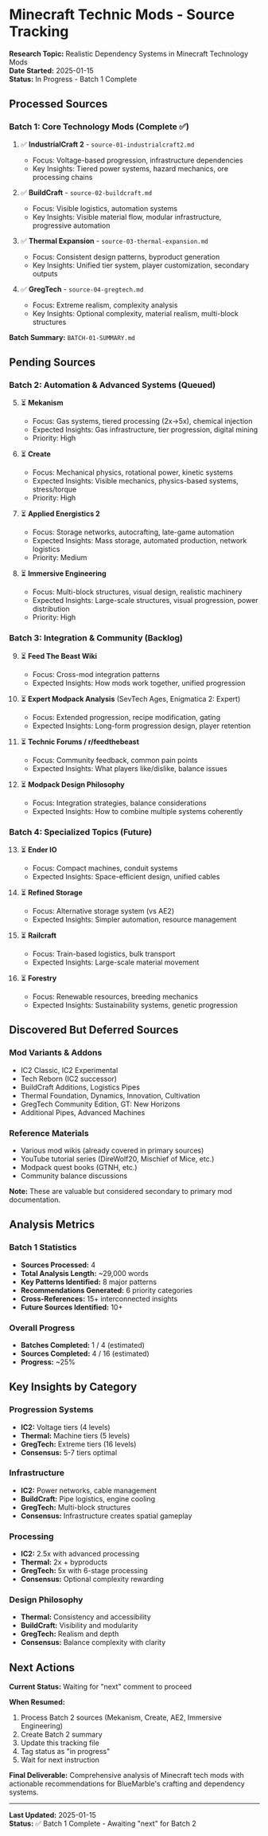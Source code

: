 # Minecraft Technic Mods - Source Tracking

**Research Topic:** Realistic Dependency Systems in Minecraft Technology Mods  
**Date Started:** 2025-01-15  
**Status:** In Progress - Batch 1 Complete

## Processed Sources

### Batch 1: Core Technology Mods (Complete ✅)

1. ✅ **IndustrialCraft 2** - `source-01-industrialcraft2.md`
   - Focus: Voltage-based progression, infrastructure dependencies
   - Key Insights: Tiered power systems, hazard mechanics, ore processing chains

2. ✅ **BuildCraft** - `source-02-buildcraft.md`
   - Focus: Visible logistics, automation systems
   - Key Insights: Visible material flow, modular infrastructure, progressive automation

3. ✅ **Thermal Expansion** - `source-03-thermal-expansion.md`
   - Focus: Consistent design patterns, byproduct generation
   - Key Insights: Unified tier system, player customization, secondary outputs

4. ✅ **GregTech** - `source-04-gregtech.md`
   - Focus: Extreme realism, complexity analysis
   - Key Insights: Optional complexity, material realism, multi-block structures

**Batch Summary:** `BATCH-01-SUMMARY.md`

## Pending Sources

### Batch 2: Automation & Advanced Systems (Queued)

5. ⏳ **Mekanism**
   - Focus: Gas systems, tiered processing (2x→5x), chemical injection
   - Expected Insights: Gas infrastructure, tier progression, digital mining
   - Priority: High

6. ⏳ **Create**
   - Focus: Mechanical physics, rotational power, kinetic systems
   - Expected Insights: Visible mechanics, physics-based systems, stress/torque
   - Priority: High

7. ⏳ **Applied Energistics 2**
   - Focus: Storage networks, autocrafting, late-game automation
   - Expected Insights: Mass storage, automated production, network logistics
   - Priority: Medium

8. ⏳ **Immersive Engineering**
   - Focus: Multi-block structures, visual design, realistic machinery
   - Expected Insights: Large-scale structures, visual progression, power distribution
   - Priority: High

### Batch 3: Integration & Community (Backlog)

9. ⏳ **Feed The Beast Wiki**
   - Focus: Cross-mod integration patterns
   - Expected Insights: How mods work together, unified progression

10. ⏳ **Expert Modpack Analysis** (SevTech Ages, Enigmatica 2: Expert)
    - Focus: Extended progression, recipe modification, gating
    - Expected Insights: Long-form progression design, player retention

11. ⏳ **Technic Forums / r/feedthebeast**
    - Focus: Community feedback, common pain points
    - Expected Insights: What players like/dislike, balance issues

12. ⏳ **Modpack Design Philosophy**
    - Focus: Integration strategies, balance considerations
    - Expected Insights: How to combine multiple systems coherently

### Batch 4: Specialized Topics (Future)

13. ⏳ **Ender IO**
    - Focus: Compact machines, conduit systems
    - Expected Insights: Space-efficient design, unified cables

14. ⏳ **Refined Storage**
    - Focus: Alternative storage system (vs AE2)
    - Expected Insights: Simpler automation, resource management

15. ⏳ **Railcraft**
    - Focus: Train-based logistics, bulk transport
    - Expected Insights: Large-scale material movement

16. ⏳ **Forestry**
    - Focus: Renewable resources, breeding mechanics
    - Expected Insights: Sustainability systems, genetic progression

## Discovered But Deferred Sources

### Mod Variants & Addons
- IC2 Classic, IC2 Experimental
- Tech Reborn (IC2 successor)
- BuildCraft Additions, Logistics Pipes
- Thermal Foundation, Dynamics, Innovation, Cultivation
- GregTech Community Edition, GT: New Horizons
- Additional Pipes, Advanced Machines

### Reference Materials
- Various mod wikis (already covered in primary sources)
- YouTube tutorial series (DireWolf20, Mischief of Mice, etc.)
- Modpack quest books (GTNH, etc.)
- Community balance discussions

**Note:** These are valuable but considered secondary to primary mod documentation.

## Analysis Metrics

### Batch 1 Statistics
- **Sources Processed:** 4
- **Total Analysis Length:** ~29,000 words
- **Key Patterns Identified:** 8 major patterns
- **Recommendations Generated:** 6 priority categories
- **Cross-References:** 15+ interconnected insights
- **Future Sources Identified:** 10+

### Overall Progress
- **Batches Completed:** 1 / 4 (estimated)
- **Sources Completed:** 4 / 16 (estimated)
- **Progress:** ~25%

## Key Insights by Category

### Progression Systems
- **IC2:** Voltage tiers (4 levels)
- **Thermal:** Machine tiers (5 levels)
- **GregTech:** Extreme tiers (16 levels)
- **Consensus:** 5-7 tiers optimal

### Infrastructure
- **IC2:** Power networks, cable management
- **BuildCraft:** Pipe logistics, engine cooling
- **GregTech:** Multi-block structures
- **Consensus:** Infrastructure creates spatial gameplay

### Processing
- **IC2:** 2.5x with advanced processing
- **Thermal:** 2x + byproducts
- **GregTech:** 5x with 6-stage processing
- **Consensus:** Optional complexity rewarding

### Design Philosophy
- **Thermal:** Consistency and accessibility
- **BuildCraft:** Visibility and modularity
- **GregTech:** Realism and depth
- **Consensus:** Balance complexity with clarity

## Next Actions

**Current Status:** Waiting for "next" comment to proceed

**When Resumed:**
1. Process Batch 2 sources (Mekanism, Create, AE2, Immersive Engineering)
2. Create Batch 2 summary
3. Update this tracking file
4. Tag status as "in progress"
5. Wait for next instruction

**Final Deliverable:** Comprehensive analysis of Minecraft tech mods with actionable recommendations for BlueMarble's crafting and dependency systems.

---

**Last Updated:** 2025-01-15  
**Status:** ✅ Batch 1 Complete - Awaiting "next" for Batch 2
